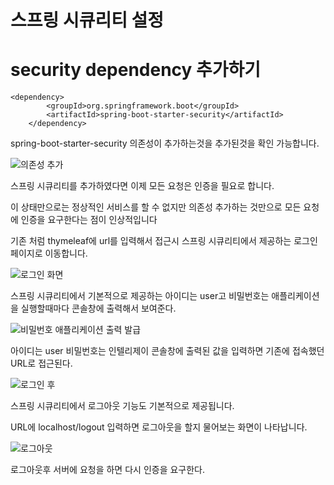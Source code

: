 스프링 시큐리티 설정
===

security dependency 추가하기
====

    <dependency>
			<groupId>org.springframework.boot</groupId>
			<artifactId>spring-boot-starter-security</artifactId>
		</dependency>
    
    
spring-boot-starter-security 의존성이 추가하는것을 추가된것을 확인 가능합니다.

![의존성 추가](https://user-images.githubusercontent.com/100178951/206904593-ecf171b5-53a4-42ab-926f-0ede06a6d1b6.jpg)


스프링 시큐리티를 추가하였다면 이제 모든 요청은 인증을 필요로 합니다.

이 상태만으로는 정상적인 서비스를 할 수 없지만 의존성 추가하는 것만으로 모든 요청에 인증을 요구한다는 점이 인상적입니다

기존 처럼 thymeleaf에 url를 입력해서 접근시 스프링 시큐리티에서 제공하는 로그인 페이지로 이동합니다.

![로그인 화면](https://user-images.githubusercontent.com/100178951/206904902-bc6fc7b3-4821-438d-8e37-55ffbf859e17.jpg)

스프링 시큐리티에서 기본적으로 제공하는 아이디는 user고 비밀번호는 애플리케이션을 실행할때마다 콘솔창에 출력해서 보여준다.

![비밀번호 애플리케이션 출력 발급](https://user-images.githubusercontent.com/100178951/206904969-75bf871c-da8b-45ac-a1b8-5d53c22053c3.jpg)

아이디는 user 비밀번호는 인텔리제이 콘솔창에 출력된 값을 입력하면 기존에 접속했던 URL로 접근된다.

![로그인 후](https://user-images.githubusercontent.com/100178951/206905152-7d4dc80c-108a-4a9e-ad4d-c327deb5a8b7.jpg)

스프링 시큐리티에서 로그아웃 기능도 기본적으로 제공됩니다.

URL에 localhost/logout 입력하면 로그아웃을 할지 물어보는 화면이 나타납니다.

![로그아웃](https://user-images.githubusercontent.com/100178951/206905201-115132b9-1fcd-43a9-a48e-9dbfb775260b.jpg)


로그아웃후 서버에 요청을 하면 다시 인증을 요구한다.




